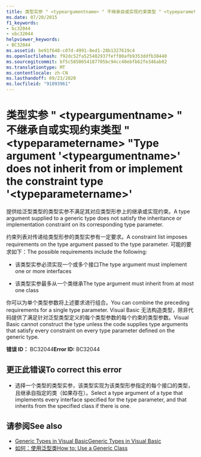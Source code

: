 ```yaml
---
title: 类型实参 " <typeargumentname> " 不继承自或实现约束类型 " <typeparametername> "
ms.date: 07/20/2015
f1_keywords:
- bc32044
- vbc32044
helpviewer_keywords:
- BC32044
ms.assetid: be91f648-c07d-4991-8ed1-28b1327619c4
ms.openlocfilehash: f92dc52fa525402937feff80afb9353ddfb38440
ms.sourcegitcommit: bf5c5850654187705bc94cc40ebfb62fe346ab02
ms.translationtype: MT
ms.contentlocale: zh-CN
ms.lasthandoff: 09/23/2020
ms.locfileid: "91093961"
---
```

# <a name="type-argument-typeargumentname-does-not-inherit-from-or-implement-the-constraint-type-typeparametername"></a><span data-ttu-id="c7fcb-102">类型实参 " \<typeargumentname> " 不继承自或实现约束类型 " \<typeparametername> "</span><span class="sxs-lookup"><span data-stu-id="c7fcb-102">Type argument '\<typeargumentname>' does not inherit from or implement the constraint type '\<typeparametername>'</span></span>

<span data-ttu-id="c7fcb-103">提供给泛型类型的类型实参不满足其对应类型形参上的继承或实现约束。</span><span class="sxs-lookup"><span data-stu-id="c7fcb-103">A type argument supplied to a generic type does not satisfy the inheritance or implementation constraint on its corresponding type parameter.</span></span>  
  
 <span data-ttu-id="c7fcb-104">约束列表对传递给类型形参的类型实参有一定要求。</span><span class="sxs-lookup"><span data-stu-id="c7fcb-104">A constraint list imposes requirements on the type argument passed to the type parameter.</span></span> <span data-ttu-id="c7fcb-105">可能的要求如下：</span><span class="sxs-lookup"><span data-stu-id="c7fcb-105">The possible requirements include the following:</span></span>  
  
- <span data-ttu-id="c7fcb-106">该类型实参必须实现一个或多个接口</span><span class="sxs-lookup"><span data-stu-id="c7fcb-106">The type argument must implement one or more interfaces</span></span>  
  
- <span data-ttu-id="c7fcb-107">该类型实参最多从一个类继承</span><span class="sxs-lookup"><span data-stu-id="c7fcb-107">The type argument must inherit from at most one class</span></span>  
  
 <span data-ttu-id="c7fcb-108">你可以为单个类型参数将上述要求进行组合。</span><span class="sxs-lookup"><span data-stu-id="c7fcb-108">You can combine the preceding requirements for a single type parameter.</span></span> <span data-ttu-id="c7fcb-109">Visual Basic 无法构造类型，除非代码提供了满足针对泛型类型定义的每个类型参数的每个约束的类型参数。</span><span class="sxs-lookup"><span data-stu-id="c7fcb-109">Visual Basic cannot construct the type unless the code supplies type arguments that satisfy every constraint on every type parameter defined on the generic type.</span></span>  
  
 <span data-ttu-id="c7fcb-110">**错误 ID：** BC32044</span><span class="sxs-lookup"><span data-stu-id="c7fcb-110">**Error ID:** BC32044</span></span>  
  
## <a name="to-correct-this-error"></a><span data-ttu-id="c7fcb-111">更正此错误</span><span class="sxs-lookup"><span data-stu-id="c7fcb-111">To correct this error</span></span>  
  
- <span data-ttu-id="c7fcb-112">选择一个类型的类型实参，该类型实现为该类型形参指定的每个接口的类型，且继承自指定的类（如果存在）。</span><span class="sxs-lookup"><span data-stu-id="c7fcb-112">Select a type argument of a type that implements every interface specified for the type parameter, and that inherits from the specified class if there is one.</span></span>  
  
## <a name="see-also"></a><span data-ttu-id="c7fcb-113">请参阅</span><span class="sxs-lookup"><span data-stu-id="c7fcb-113">See also</span></span>

- [<span data-ttu-id="c7fcb-114">Generic Types in Visual Basic</span><span class="sxs-lookup"><span data-stu-id="c7fcb-114">Generic Types in Visual Basic</span></span>](../programming-guide/language-features/data-types/generic-types.md)
- [<span data-ttu-id="c7fcb-115">如何：使用泛型类</span><span class="sxs-lookup"><span data-stu-id="c7fcb-115">How to: Use a Generic Class</span></span>](../programming-guide/language-features/data-types/how-to-use-a-generic-class.md)
